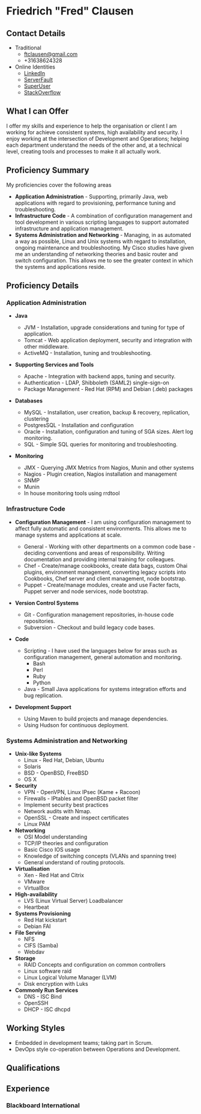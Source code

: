# Friedrich "Fred" Clausen
## Contact Details

* Traditional
    * <ftclausen@gmail.com>
    * +31638624328
* Online Identities
    * [LinkedIn](http://nl.linkedin.com/in/friedrichclausen)
    * [ServerFault](http://serverfault.com/users/127243/fred-clausen)
    * [SuperUser](http://superuser.com/users/164635/fred-clausen)
    * [StackOverflow](http://stackoverflow.com/users/1300307/fred-clausen)

## What I can Offer

I offer my skills and experience to help the organisation or client I am working
for achieve consistent systems, high availability and security. I enjoy working
at the intersection of Development and Operations; helping each department
understand the needs of the other and, at a technical level, creating tools and
processes to make it all actually work.

## Proficiency Summary

My proficiencies cover the following areas

* **Application Administration** - Supporting, primarily Java, web applications with regard to
provisioning, performance tuning and troubleshooting.
* **Infrastructure Code** - A combination of configuration management and tool
                            development in various scripting languages to support 
                            automated infrastructure and application management.
* **Systems Administration and Networking** - Managing, in as automated a way as possible, Linux 
and Unix systems with regard to installation, ongoing maintenance and
troubleshooting.  My Cisco studies have given me an understanding of networking
theories and basic router and switch configuration. This allows me to see the
greater context in which the systems and applications reside.

## Proficiency Details

### Application Administration

* **Java**
    * JVM - Installation, upgrade considerations and tuning for type of application.
    * Tomcat - Web application deployment, security and integration with other
middleware.
    * ActiveMQ - Installation, tuning and troubleshooting.

* **Supporting Services and Tools**
    * Apache - Integration with backend apps, tuning and security.
    * Authentication - LDAP, Shibboleth (SAML2) single-sign-on
    * Package Management - Red Hat (RPM) and Debian (.deb) packages
* **Databases**
    * MySQL - Installation, user creation, backup & recovery, replication, clustering
    * PostgresSQL - Installation and configuration
    * Oracle - Installation, configuration and tuning of SGA sizes. Alert log monitoring.
    * SQL - Simple SQL queries for monitoring and troubleshooting.

* **Monitoring**
    * JMX - Querying JMX Metrics from Nagios, Munin and other systems
    * Nagios - Plugin creation, Nagios installation and management
    * SNMP
    * Munin
    * In house monitoring tools using rrdtool

### Infrastructure Code

* **Configuration Management** - I am using configuration management to affect fully
                                 automatic and consistent environments. This
                                 allows me to manage systems and applications at
                                 scale.
    * General - Working with other departments on a common code base - deciding
                conventions and areas of responsibility. Writing documentation
                and providing internal training for colleagues.
    * Chef - Create/manage cookbooks, create data bags, custom Ohai plugins,
             environment management, converting legacy scripts into
             Cookbooks, Chef server and client management, node bootstrap.
    * Puppet - Create/manage modules, create and use Facter facts, Puppet server
               and node services, node bootstrap. 

* **Version Control Systems** 
    * Git - Configuration management repositories, in-house code
            repositories.
    * Subversion - Checkout and build legacy code bases.

* **Code**
    * Scripting - I have used the languages below for areas such as configuration management, 
                  general automation and monitoring.
        * Bash
        * Perl
        * Ruby
        * Python
    * Java - Small Java applications for systems integration efforts and bug 
             replication.

* **Development Support**
    * Using Maven to build projects and manage dependencies.
    * Using Hudson for continuous deployment.

### Systems Administration and Networking

* **Unix-like Systems**
    * Linux - Red Hat, Debian, Ubuntu
    * Solaris
    * BSD - OpenBSD, FreeBSD
    * OS X
* **Security**
    * VPN - OpenVPN, Linux IPsec (Kame + Racoon)
    * Firewalls - IPtables and OpenBSD packet filter
    * Implement security best practices
    * Network audits with Nmap.
    * OpenSSL - Create and inspect certificates
    * Linux PAM
* **Networking**
    * OSI Model understanding
    * TCP/IP theories and configuration
    * Basic Cisco IOS usage
    * Knowledge of switching concepts (VLANs and spanning tree)
    * General understand of routing protocols.
* **Virtualisation**
    * Xen - Red Hat and Citrix
    * VMware
    * VirtualBox
* **High-availability**
    * LVS (Linux Virtual Server) Loadbalancer
    * Heartbeat
* **Systems Provisioning**
    * Red Hat kickstart
    * Debian FAI
* **File Serving**
    * NFS
    * CIFS (Samba)
    * Webdav
* **Storage**
    * RAID Concepts and configuration on common controllers
    * Linux software raid
    * Linux Logical Volume Manager (LVM)
    * Disk encryption with Luks
* **Commonly Run Services**
    * DNS - ISC Bind
    * OpenSSH
    * DHCP - ISC dhcpd

## Working Styles

* Embedded in development teams; taking part in Scrum.
* DevOps style co-operation between Operations and Development.

## Qualifications

## Experience

### Blackboard International


